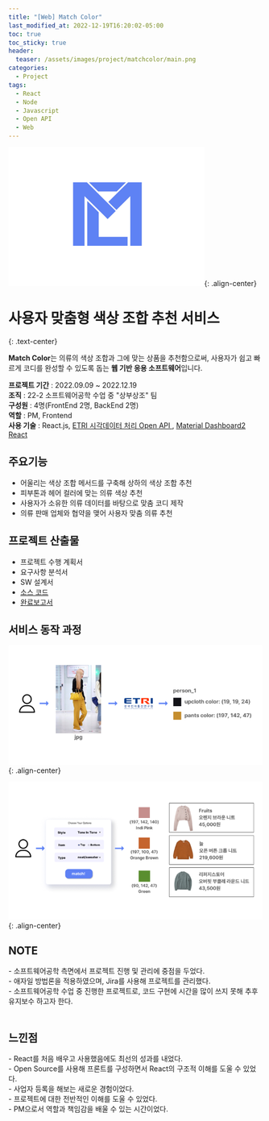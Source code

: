 ```yaml
---
title: "[Web] Match Color"
last_modified_at: 2022-12-19T16:20:02-05:00
toc: true
toc_sticky: true
header:
  teaser: /assets/images/project/matchcolor/main.png
categories:
  - Project
tags:
  - React
  - Node
  - Javascript
  - Open API
  - Web
---
```


![image](/assets/images/project/matchcolor/main.png){: .align-center}
<h1>사용자 맞춤형 색상 조합 추천 서비스</h1>{: .text-center}

<p class="notice--info">
  <strong>Match Color</strong>는 의류의 색상 조합과 그에 맞는 상품을 추천함으로써, 사용자가 쉽고 빠르게 코디를 완성할 수 있도록 돕는 <strong>웹 기반 응용 소프트웨어</strong>입니다.
</p>

<div class="notice">
  <div><strong>프로젝트 기간</strong> : 2022.09.09 ~ 2022.12.19</div>
  <div><strong>조직</strong> : 22-2 소프트웨어공학 수업 중 "상부상조" 팀</div>
  <div><strong>구성원</strong> : 4명(FrontEnd 2명, BackEnd 2명)</div>
  <div><strong>역할</strong> : PM, Frontend</div>
  <div><strong>사용 기술</strong> : React.js, 
    <a href="https://aiopen.etri.re.kr/guide/pd">
      ETRI 시각데이터 처리 Open API
    </a>,
    <a href="https://www.creative-tim.com/product/material-dashboard-react">
      Material Dashboard2 React
    </a>
  </div>
</div>


## 주요기능

- 어울리는 색상 조합 메서드를 구축해 상하의 색상 조합 추천
- 피부톤과 헤어 컬러에 맞는 의류 색상 추천
- 사용자가 소유한 의류 데이터를 바탕으로 맞춤 코디 제작
- 의류 판매 업체와 협약을 맺어 사용자 맞춤 의류 추천

## 프로젝트 산출물

- 프로젝트 수행 계획서
- 요구사항 분석서
- SW 설계서
- <a href="https://github.com/Match-Color">소스 코드</a>
- <a href="https://docs.google.com/presentation/d/194GXtvHH0tIBILGv7xh4LNS9JzN1mA0U/edit">완료보고서</a>



## 서비스 동작 과정

![image](/assets/images/project/matchcolor/serviceflow1.png){: .align-center}

![image](/assets/images/project/matchcolor/serviceflow2.png){: .align-center}

## NOTE

<div class="notice">
  <div> - 소프트웨어공학 측면에서 프로젝트 진행 및 관리에 중점을 두었다. </div>
  <div> - 애자일 방법론을 적용하였으며, Jira를 사용해 프로젝트를 관리했다. </div>
  <div> - 소프트웨어공학 수업 중 진행한 프로젝트로, 코드 구현에 시간을 많이 쓰지 못해 추후 유지보수 하고자 한다. </div>

  <br>

  <h2>느낀점</h2>
  <div> - React를 처음 배우고 사용했음에도 최선의 성과를 내었다. </div>
  <div> - Open Source를 사용해 프론트를 구성하면서 React의 구조적 이해를 도울 수 있었다. </div>
  <div> - 사업자 등록을 해보는 새로운 경험이었다. </div>
  <div> - 프로젝트에 대한 전반적인 이해를 도울 수 있었다. </div>
  <div> - PM으로서 역할과 책임감을 배울 수 있는 시간이었다. </div>
</div>